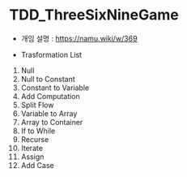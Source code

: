 # TDD_ThreeSixNineGame

- 개임 설명 : https://namu.wiki/w/369

- Trasformation List
1. Null
2. Null to Constant
3. Constant to Variable
4. Add Computation
5. Split Flow
6. Variable to Array
7. Array to Container
8. If to While
9. Recurse
10. Iterate
11. Assign
12. Add Case

